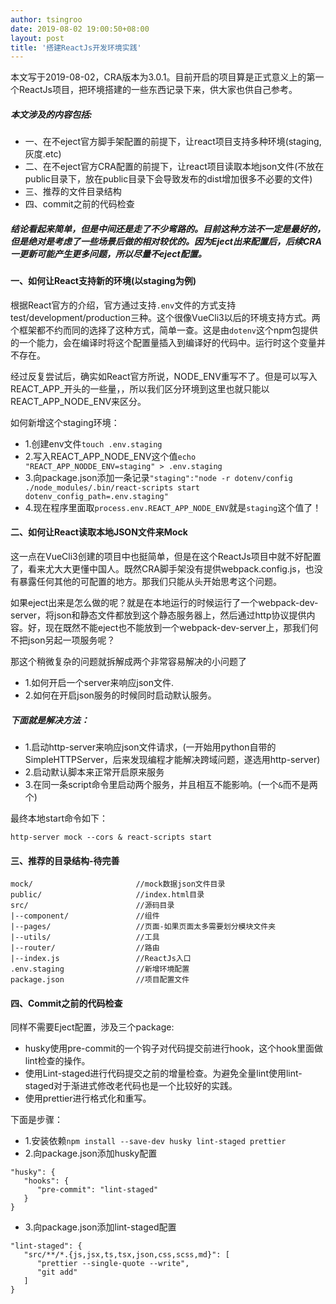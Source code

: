 ```yaml
---
author: tsingroo
date: 2019-08-02 19:00:50+08:00
layout: post
title: '搭建ReactJs开发环境实践'
---
```


本文写于2019-08-02，CRA版本为3.0.1。目前开启的项目算是正式意义上的第一个ReactJs项目，把环境搭建的一些东西记录下来，供大家也供自己参考。

##### 本文涉及的内容包括:
* 一、在不eject官方脚手架配置的前提下，让react项目支持多种环境(staging,灰度.etc)
* 二、在不eject官方CRA配置的前提下，让react项目读取本地json文件(不放在public目录下，放在public目录下会导致发布的dist增加很多不必要的文件)
* 三、推荐的文件目录结构
* 四、commit之前的代码检查


##### 结论看起来简单，但是中间还是走了不少弯路的。目前这种方法不一定是最好的，但是绝对是考虑了一些场景后做的相对较优的。因为Eject出来配置后，后续CRA一更新可能产生更多问题，所以尽量不eject配置。

#### 一、如何让React支持新的环境(以staging为例)

根据React官方的介绍，官方通过支持```.env```文件的方式支持test/development/production三种。这个很像VueCli3以后的环境支持方式。两个框架都不约而同的选择了这种方式，简单一查。这是由```dotenv```这个npm包提供的一个能力，会在编译时将这个配置量插入到编译好的代码中。运行时这个变量并不存在。

经过反复尝试后，确实如React官方所说，NODE_ENV重写不了。但是可以写入REACT_APP_开头的一些量，，所以我们区分环境到这里也就只能以REACT_APP_NODE_ENV来区分。

如何新增这个staging环境：
* 1.创建env文件```touch .env.staging```
* 2.写入REACT_APP_NODE_ENV这个值```echo "REACT_APP_NODDE_ENV=staging" > .env.staging```
* 3.向package.json添加一条记录```"staging":"node -r dotenv/config ./node_modules/.bin/react-scripts start dotenv_config_path=.env.staging"```
* 4.现在程序里面取```process.env.REACT_APP_NODE_ENV```就是```staging```这个值了！


#### 二、如何让React读取本地JSON文件来Mock

这一点在VueCli3创建的项目中也挺简单，但是在这个ReactJs项目中就不好配置了，看来尤大大更懂中国人。既然CRA脚手架没有提供webpack.config.js，也没有暴露任何其他的可配置的地方。那我们只能从头开始思考这个问题。

如果eject出来是怎么做的呢？就是在本地运行的时候运行了一个webpack-dev-server，将json和静态文件都放到这个静态服务器上，然后通过http协议提供内容。好，现在既然不能eject也不能放到一个webpack-dev-server上，那我们何不把json另起一项服务呢？

那这个稍微复杂的问题就拆解成两个非常容易解决的小问题了
* 1.如何开启一个server来响应json文件.
* 2.如何在开启json服务的时候同时启动默认服务。

##### 下面就是解决方法：
* 1.启动http-server来响应json文件请求，(一开始用python自带的SimpleHTTPServer，后来发现编程才能解决跨域问题，遂选用http-server)
* 2.启动默认脚本来正常开启原来服务
* 3.在同一条script命令里启动两个服务，并且相互不能影响。(一个```&```而不是两个)

最终本地start命令如下：
```
http-server mock --cors & react-scripts start
```


#### 三、推荐的目录结构-待完善
```
mock/                       //mock数据json文件目录
public/                     //index.html目录
src/                        //源码目录
|--component/               //组件
|--pages/                   //页面-如果页面太多需要划分模块文件夹
|--utils/                   //工具
|--router/                  //路由
|--index.js                 //ReactJs入口
.env.staging                //新增环境配置
package.json                //项目配置文件
```

#### 四、Commit之前的代码检查


同样不需要Eject配置，涉及三个package:
* husky使用pre-commit的一个钩子对代码提交前进行hook，这个hook里面做lint检查的操作。
* 使用Lint-staged进行代码提交之前的增量检查。为避免全量lint使用lint-staged对于渐进式修改老代码也是一个比较好的实践。
* 使用prettier进行格式化和重写。

下面是步骤：
* 1.安装依赖```npm install --save-dev husky lint-staged prettier```
* 2.向package.json添加husky配置
```
"husky": {
   "hooks": {
      "pre-commit": "lint-staged"
   }
}
```
* 3.向package.json添加lint-staged配置
```
"lint-staged": {
   "src/**/*.{js,jsx,ts,tsx,json,css,scss,md}": [
      "prettier --single-quote --write",
      "git add"
   ]
}
```
